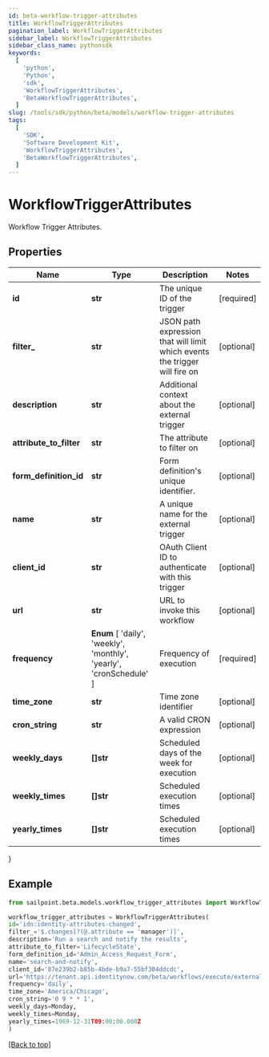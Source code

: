 ```yaml
---
id: beta-workflow-trigger-attributes
title: WorkflowTriggerAttributes
pagination_label: WorkflowTriggerAttributes
sidebar_label: WorkflowTriggerAttributes
sidebar_class_name: pythonsdk
keywords:
  [
    'python',
    'Python',
    'sdk',
    'WorkflowTriggerAttributes',
    'BetaWorkflowTriggerAttributes',
  ]
slug: /tools/sdk/python/beta/models/workflow-trigger-attributes
tags:
  [
    'SDK',
    'Software Development Kit',
    'WorkflowTriggerAttributes',
    'BetaWorkflowTriggerAttributes',
  ]
---
```


# WorkflowTriggerAttributes

Workflow Trigger Attributes.

## Properties

| Name | Type | Description | Notes |
| --- | --- | --- | --- |
| **id** | **str** | The unique ID of the trigger | [required] |
| **filter\_** | **str** | JSON path expression that will limit which events the trigger will fire on | [optional] |
| **description** | **str** | Additional context about the external trigger | [optional] |
| **attribute_to_filter** | **str** | The attribute to filter on | [optional] |
| **form_definition_id** | **str** | Form definition's unique identifier. | [optional] |
| **name** | **str** | A unique name for the external trigger | [optional] |
| **client_id** | **str** | OAuth Client ID to authenticate with this trigger | [optional] |
| **url** | **str** | URL to invoke this workflow | [optional] |
| **frequency** | **Enum** [ 'daily', 'weekly', 'monthly', 'yearly', 'cronSchedule' ] | Frequency of execution | [required] |
| **time_zone** | **str** | Time zone identifier | [optional] |
| **cron_string** | **str** | A valid CRON expression | [optional] |
| **weekly_days** | **[]str** | Scheduled days of the week for execution | [optional] |
| **weekly_times** | **[]str** | Scheduled execution times | [optional] |
| **yearly_times** | **[]str** | Scheduled execution times | [optional] |

}

## Example

```python
from sailpoint.beta.models.workflow_trigger_attributes import WorkflowTriggerAttributes

workflow_trigger_attributes = WorkflowTriggerAttributes(
id='idn:identity-attributes-changed',
filter_='$.changes[?(@.attribute == 'manager')]',
description='Run a search and notify the results',
attribute_to_filter='LifecycleState',
form_definition_id='Admin_Access_Request_Form',
name='search-and-notify',
client_id='87e239b2-b85b-4bde-b9a7-55bf304ddcdc',
url='https://tenant.api.identitynow.com/beta/workflows/execute/external/c79e0079-562c-4df5-aa73-60a9e25c916d',
frequency='daily',
time_zone='America/Chicago',
cron_string='0 9 * * 1',
weekly_days=Monday,
weekly_times=Monday,
yearly_times=1969-12-31T09:00:00.000Z
)

```

[[Back to top]](#)
